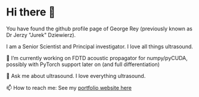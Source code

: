 # Hi there 👋

You have found the github profile page of George Rey (previously known as Dr Jerzy "Jurek" Dziewierz).

I am a Senior Scientist and Principal investigator. I love all things ultrasound.

🔭 I’m currently working on FDTD acoustic propagator for numpy/pyCUDA, possibly with PyTorch support later on (and full differentiation)

💬 Ask me about ultrasound. I love everything ultrasound.

📫 How to reach me: See my [portfolio website here](https://www.rey.wiki)



  <!--
  **jerzydziewierz/jerzydziewierz** is a ✨ _special_ ✨ repository because its `README.md` (this file) appears on your GitHub profile.

  Here are some ideas to get you started:

  - 🔭 I’m currently working on ...
  - 🌱 I’m currently learning ...
  - 👯 I’m looking to collaborate on ...
  - 🤔 I’m looking for help with ...
  - 💬 Ask me about ...
  - 📫 How to reach me: ...
  - 😄 Pronouns: ...
  - ⚡ Fun fact: ...
    -->


